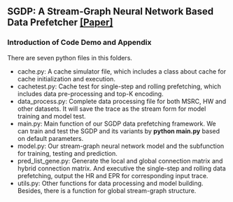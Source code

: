 ## SGDP: A Stream-Graph Neural Network Based Data Prefetcher [[Paper]](https://arxiv.org/abs/2304.03864)

### Introduction of Code Demo and Appendix

There are seven python files in this folders. 

- cache.py: A cache simulator file, which includes a class about cache for cache initialization and execution.
- cachetest.py:  Cache test for single-step and rolling prefetching, which includes data pre-processing and top-K encoding.
- data_process.py: Complete data processing file for both MSRC, HW and other datasets. It will save the trace as the stream form for model training and model test.
- main.py: Main function of our SGDP data prefetching framework. We can train and test the SGDP and its variants by **python main.py** based on default parameters.
- model.py: Our stream-graph neural network model and  the subfunction for training, testing and prediction.
- pred_list_gene.py: Generate the local and global connection matrix and hybrid connection matrix. And executive the single-step and rolling data prefetching, output the HR and EPR for corresponding input trace.
- utils.py: Other functions for data processing and model building. Besides, there is a function for global stream-graph structure.

